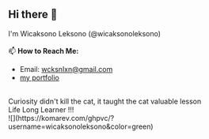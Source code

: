 ## Hi there 👋

I'm Wicaksono Leksono (@wicaksonoleksono)
</br>
</br>
📫 **How to Reach Me:**
- Email: [wcksnlxn@gmail.com](mailto:wcksnlxn@gmail.com)
- [my portfolio](https://wicaksonolxn.vercel.app/)
</br>
Curiosity didn't kill the cat, it taught the cat valuable lesson
</br>
Life Long Learner !!!
</br>
![](https://komarev.com/ghpvc/?username=wicaksonoleksono&color=green)
<!--![Wicaksono's GitHub stats](https://github-readme-stats.vercel.app/api?username=wicaksonoleksono&show_icons=true&bg_color=00000000)
[![Top Langs](https://github-readme-stats.vercel.app/api/top-langs/?username=wicaksonoleksono&layout=donut)](https://github.com/anuraghazra/github-readme-stats)-->
